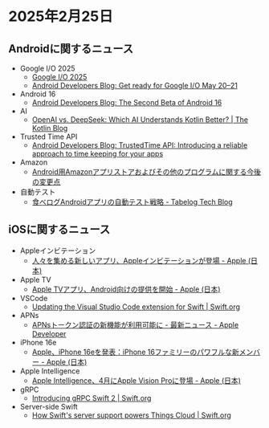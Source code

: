 # 2025年2月25日
## Androidに関するニュース
- Google I/O 2025
  - [Google I/O 2025](https://io.google/2025/)
  - [Android Developers Blog: Get ready for Google I/O May 20–21](https://android-developers.googleblog.com/2025/02/get-ready-for-google-io-2025.html)
- Android 16
  - [Android Developers Blog: The Second Beta of Android 16](https://android-developers.googleblog.com/2025/02/second-beta-android16.html)
- AI
  - [OpenAI vs. DeepSeek: Which AI Understands Kotlin Better? | The Kotlin Blog](https://blog.jetbrains.com/kotlin/2025/02/openai-vs-deepseek-which-ai-understands-kotlin-better/)
- Trusted Time API
  - [Android Developers Blog: TrustedTime API: Introducing a reliable approach to time keeping for your apps](https://android-developers.googleblog.com/2025/02/trustedtime-api-introducing-reliable-approach-to-time-keeping-for-apps.html)
- Amazon
  - [Android用Amazonアプリストアおよびその他のプログラムに関する今後の変更点](https://developer.amazon.com/ja/apps-and-games/blogs/2025/02/upcoming-changes-to-amazon-appstore-for-android-devices-and-coins-program)
- 自動テスト
  - [食べログAndroidアプリの自動テスト戦略 - Tabelog Tech Blog](https://tech-blog.tabelog.com/entry/android-app-automated-test-strategy)

## iOSに関するニュース
- Appleインビテーション
  - [人々を集める新しいアプリ、Appleインビテーションが登場 - Apple (日本)](https://www.apple.com/jp/newsroom/2025/02/introducing-apple-invites-a-new-app-that-brings-people-together/)
- Apple TV
  - [Apple TVアプリ、Android向けの提供を開始 - Apple (日本)](https://www.apple.com/jp/newsroom/2025/02/the-apple-tv-app-is-now-available-on-android/)
- VSCode
  - [Updating the Visual Studio Code extension for Swift | Swift.org](https://www.swift.org/blog/vscode-swift-2/)
- APNs
  - [APNsトークン認証の新機能が利用可能に - 最新ニュース - Apple Developer](https://developer.apple.com/jp/news/?id=wy4tb0uo)
- iPhone 16e
  - [Apple、iPhone 16eを発表：iPhone 16ファミリーのパワフルな新メンバー - Apple (日本)](https://www.apple.com/jp/newsroom/2025/02/apple-debuts-iphone-16e-a-powerful-new-member-of-the-iphone-16-family/)
- Apple Intelligence
  - [Apple Intelligence、4月にApple Vision Proに登場 - Apple (日本)](https://www.apple.com/jp/newsroom/2025/02/apple-intelligence-comes-to-apple-vision-pro-in-april/)
- gRPC
  - [Introducing gRPC Swift 2 | Swift.org](https://www.swift.org/blog/grpc-swift-2/)
- Server-side Swift
  - [How Swift's server support powers Things Cloud | Swift.org](https://www.swift.org/blog/how-swifts-server-support-powers-things-cloud/)
